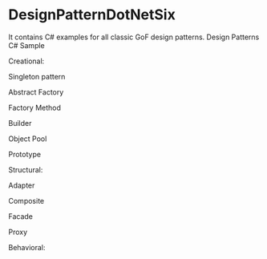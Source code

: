 # DesignPatternDotNetSix
It contains C# examples for all classic GoF design patterns.
Design Patterns C# Sample

Creational:

Singleton pattern

Abstract Factory

Factory Method

Builder

Object Pool

Prototype


Structural:

Adapter

Composite

Facade

Proxy



Behavioral:
